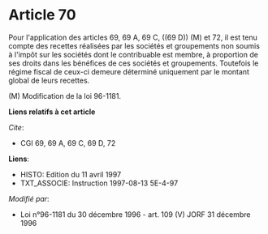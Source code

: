 # Article 70

Pour l'application des articles 69, 69 A, 69 C, ((69 D)) (M) et 72, il est tenu compte des recettes réalisées par les
sociétés et groupements non soumis à l'impôt sur les sociétés dont le contribuable est membre, à proportion de ses droits
dans les bénéfices de ces sociétés et groupements. Toutefois le régime fiscal de ceux-ci demeure déterminé uniquement par le
montant global de leurs recettes.

(M) Modification de la loi 96-1181.

**Liens relatifs à cet article**

_Cite_:

  - CGI 69, 69 A, 69 C, 69 D, 72

**Liens**:

  - HISTO: Edition du 11 avril 1997
  - TXT_ASSOCIE: Instruction 1997-08-13 5E-4-97

_Modifié par_:

  - Loi n°96-1181 du 30 décembre 1996 - art. 109 (V) JORF 31 décembre 1996
